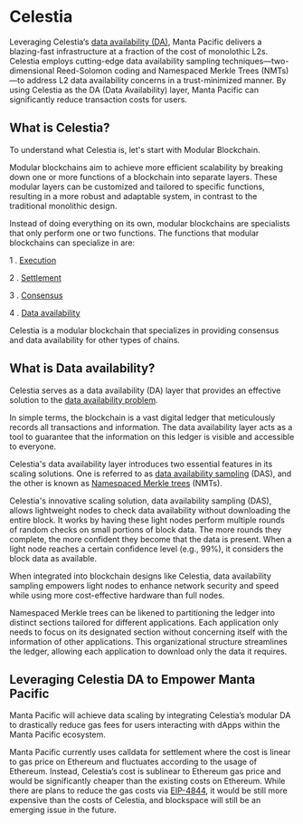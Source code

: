 # Celestia

Leveraging Celestia‘s [data availability (DA)](https://blockworks.co/news/data-availability-ethereum), Manta Pacific delivers a blazing-fast infrastructure at a fraction of the cost of monolothic L2s. Celestia employs cutting-edge data availability sampling techniques—two-dimensional Reed-Solomon coding and Namespaced Merkle Trees (NMTs)—to address L2 data availability concerns in a trust-minimized manner. By using Celestia as the DA (Data Availability) layer, Manta Pacific can significantly reduce transaction costs for users.

## What is Celestia?

To understand what Celestia is, let's start with Modular Blockchain.

Modular blockchains aim to achieve more efficient scalability by breaking down one or more functions of a blockchain into separate layers. These modular layers can be customized and tailored to specific functions, resulting in a more robust and adaptable system, in contrast to the traditional monolithic design.

Instead of doing everything on its own, modular blockchains are specialists that only perform one or two functions. The functions that modular blockchains can specialize in are:

1 . [Execution](https://celestia.org/glossary/execution/)

2 . [Settlement](https://celestia.org/glossary/settlement/)

3 . [Consensus](https://celestia.org/glossary/consensus/)

4 . [Data availability](https://celestia.org/glossary/data-availability/)

Celestia is a modular blockchain that specializes in providing consensus and data availability for other types of chains.

## What is Data availability?

Celestia serves as a data availability (DA) layer that provides an effective solution to the [data availability problem](https://docs.celestia.org/learn/how-celestia-works/data-availability-layer).

In simple terms, the blockchain is a vast digital ledger that meticulously records all transactions and information. The data availability layer acts as a tool to guarantee that the information on this ledger is visible and accessible to everyone.

Celestia's data availability layer introduces two essential features in its scaling solutions. One is referred to as [data availability sampling](https://blog.celestia.org/celestia-mvp-release-data-availability-sampling-light-clients) (DAS), and the other is known as [Namespaced Merkle trees](https://github.com/celestiaorg/nmt) (NMTs).

Celestia's innovative scaling solution, data availability sampling (DAS), allows lightweight nodes to check data availability without downloading the entire block. It works by having these light nodes perform multiple rounds of random checks on small portions of block data. The more rounds they complete, the more confident they become that the data is present. When a light node reaches a certain confidence level (e.g., 99%), it considers the block data as available.

When integrated into blockchain designs like Celestia, data availability sampling empowers light nodes to enhance network security and speed while using more cost-effective hardware than full nodes.

Namespaced Merkle trees can be likened to partitioning the ledger into distinct sections tailored for different applications. Each application only needs to focus on its designated section without concerning itself with the information of other applications. This organizational structure streamlines the ledger, allowing each application to download only the data it requires.

## Leveraging Celestia DA to Empower Manta Pacific

Manta Pacific will achieve data scaling by integrating Celestia’s modular DA to drastically reduce gas fees for users interacting with dApps within the Manta Pacific ecosystem.

Manta Pacific currently uses calldata for settlement where the cost is linear to gas price on Ethereum and fluctuates according to the usage of Ethereum. Instead, Celestia’s cost is sublinear to Ethereum gas price and would be significantly cheaper than the existing costs on Ethereum. While there are plans to reduce the gas costs via [EIP-4844](https://www.eip4844.com/), it would be still more expensive than the costs of Celestia, and blockspace will still be an emerging issue in the future.
